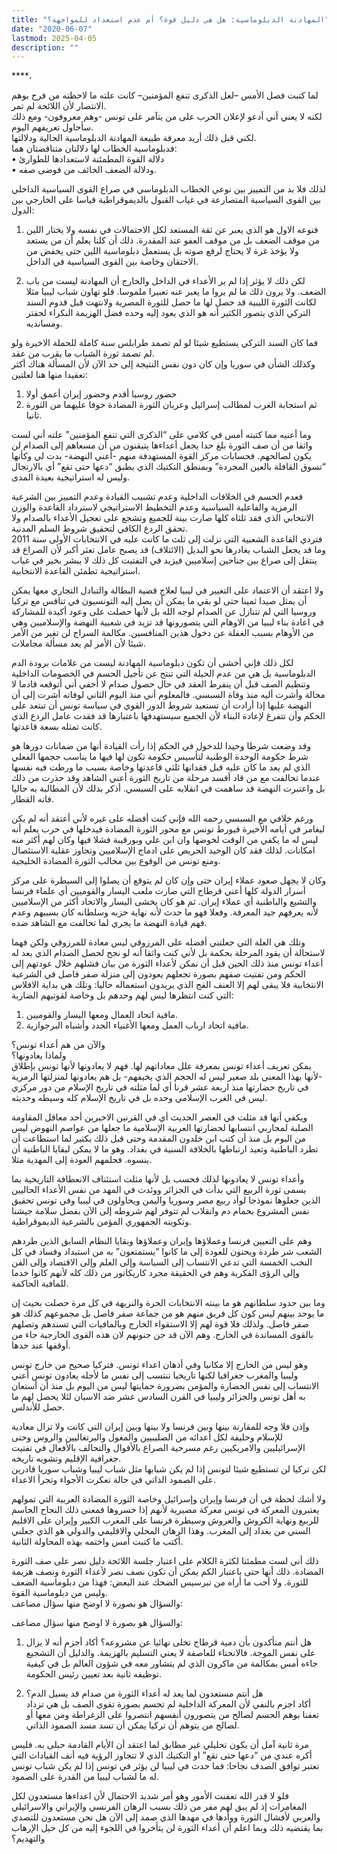 ```yaml
---
title: "المهادنة الدبلوماسية: هل هي دليل قوة؟ أم عدم استعداد للمواجهة؟"
date: "2020-06-07"
lastmod: 2025-04-05
description: ""
---
```

****،

لما كتبت فصل الأمس –لعل الذكرى تنفع المؤمنين– كانت علته ما لاحظته من فرح بوهم الانتصار لأن اللائحة لم تمر.   
لكنه لا يعني أني أدعو لإعلان الحرب على من يتآمر على تونس -وهم معروفون- ومع ذلك سأحاول تعريفهم اليوم.   
لكني قبل ذلك أريد معرفة طبيعة المهادنة الدبلوماسية الحالية ودلالتها.   
فدبلوماسية الخطاب لها دلالتان متناقضتان هما:   
• دلالة القوة المطمئنة لاستعدادها للطوارئ   
• ودلالة الضعف الخائف من فوضى صفه.

لذلك فلا بد من التمييز بين نوعي الخطاب الدبلوماسي في صراع القوى السياسية الداخلي بين القوى السياسية المتصارعة في غياب القبول بالديموقراطية قياسا على الخارجي بين الدول:

1. فنوعه الاول هو الذي يعبر عن ثقة المستعد لكل الاحتمالات في نفسه ولا يختار اللين من موقف الضعف بل من موقف العفو عند المقدرة. ذلك أن كلنا يعلم أن من يستعد ولا يؤخذ غرة لا يحتاج لرفع صوته بل يستعمل دبلوماسية اللين حتى يخفض من الاحتقان وخاصة بين القوى السياسية في الداخل.

2. لكن ذلك لا يؤثر إذا لم ير الأعداء في الداخل والخارج أن المهادنة ليست من باب الضعف. ولا يرون ذلك ما لم يروا ما يعبر عنه تعبيرا ملموسا. فلو تهاون شباب ليبيا مثلا لكانت الثورة الليبية قد حصل لها ما حصل للثورة المصرية ولانتهت قبل قدوم السند التركي الذي يتصور الكثير أنه هو الذي يعود إليه وحده فضل الهزيمة النكراء لحفتر ومسانديه.

فما كان السند التركي يستطيع شيئا لو لم تصمد طرابلس سنة كاملة للحملة الاخيرة ولو لم تصمد ثورة الشباب ما يقرب من عقد.   
وكذلك الشأن في سوريا وإن كان دون نفس النتيجة إلى حد الآن لأن المسألة هناك أكثر تعقيدا منها هنا لعلتين:   
1. حضور روسيا أقدم وحضور إيران أعمق أولا   
2. ثم استجابة الغرب لمطالب إسرائيل وعربان الثورة المضادة خوفا عليهما من الثورة ثانيا.

وما أعنيه مما كتبته أمس في كلامي على “الذكرى التي تنفع المؤمنين” علته أني لست واثقا من أن صف الثورة بلغ حدا يجعل أعداءها يتيقنون من أن مسعاهم إلى الصدام لن يكون لصالحهم. فحسابات مركز القوة المستهدفة منهم -أعني النهضة- بدت لي وكأنها “تسوق القافلة بالعين المجردة” وبمنطق التكتيك الذي يطبق “دعها حتى تقع” أي بالارتجال وليس له استراتيجية بعيدة المدى.

فعدم الحسم في الخلافات الداخلية وعدم تشبيب القيادة وعدم التمييز بين الشرعية الرمزية والفاعلية السياسية وعدم التخطيط الاستراتيجي لاسترداد القاعدة والوزن الانتخابي الذي فقد ثلثاه كلها صارت بينة للجميع وتشجع على تعجيل الأعداء بالصدام ولا تحقق الردع الكافي لتحقيق شروط السلم المدنية.   
فتردي القاعدة الشعبية التي نزلت إلى ثلث ما كانت عليه في الانتخابات الأولى سنة 2011 وما قد يجعل الشباب يغادرها نحو البديل (الائتلاف) قد يصبح عامل تعثر أكبر لأن الصراع قد ينتقل إلى صراع بين جناحين إسلاميين فيزيد في التفتيت كل ذلك لا يبشر بخير في غياب استراتيجية تطمئن القاعدة الانتخابية.

ولا اعتقد أن الاعتماد على التغيير في ليبيا لعلاج قضية البطالة والتبادل التجاري معها يمكن أن يمثل صيدا ثمينا حتى لو بقي ما يمكن أن يصل إليه التونسيون في تنافس مع تركيا وروسيا التي لم تتنازل عن الصدام لوجه الله بل لأنها حصلت على وعود أكيدة للمشاركة في اعادة بناء ليبيا من الاوهام التي يتصورونها قد تزيد في شعبية النهضة والإسلاميين وهي من الأوهام بسبب الغفلة عن دخول هذين المنافسين. مكالمة السراج لن تغير من الأمر شيئا لأن الأمر لم يعد مسألة مجاملات.

لكل ذلك فإني أخشى أن تكون دبلوماسية المهادنة ليست من علامات برودة الدم الدبلوماسية بل هي من عدم الحيلة التي تنتج عن تأجيل الحسم في الخصومات الداخلية وتنظيم الصف قبل أن ينفرط العقد في حال حصول صدام لا أخفي أني أتوقعه قادما لا محالة وأشرت أليه منذ وفاة السبسي. فالمعلوم أني منذ اليوم الثاني لوفاته أشرت إلى أن النهضة عليها إذا أرادت أن تستعيد شروط الدور القوي في سياسة تونس أن تبتعد على الحكم وأن تتفرغ لإعادة البناء لأن الجميع سيستهدفها باعتبارها قد فقدت عامل الردع الذي كانت تمثله بسعة قاعدتها.

وقد وضعت شرطا وحيدا للدخول في الحكم إذا رأت القيادة أنها من ضمانات دورها هو شرط حكومة الوحدة الوطنية لتأسيس حكومة تكون لها فيها ما يناسب حجمها الفعلي الذي لم يعد ما كان عليه قبل فقدانها ثلثي قاعدتها وخاصة بسبب ما ورطت فيه نفسها عندما تحالفت مع من قاد أفسد مرحلة من تاريخ الثورة أعني الشاهد وقد حذرت من ذلك بل واعتبرت النهضة قد ساهمت في انقلابه على السبسي. أذكر بذلك لأن المطالبة به حاليا فاته القطار.

ورغم خلافي مع السبسي رحمه الله فإني كنت أفضله على غيره لأني أعتقد أنه لم يكن ليغامر في أيامه الأخيرة فيورط تونس مع محور الثورة المضادة فيدخلها في حرب يعلم أنه ليس له ما يكفي من الوقت لخوضها وان ابن علي وبورقيبة فشلا فيها وكان لهم أكثر منه امكانات. لذلك فقد كان الوحيد الحريص على ادماج الإسلاميين وتجاوز عقلية الاستئصال ومنع تونس من الوقوع بين مخالب الثورة المضادة الخليجية.

وكان لا يجهل صعود عملاء إيران حتى وإن كان لم يتوقع أن يصلوا إلى السيطرة على مركز أسرار الدولة كلها أعني قرطاج التي صارت ملعب اليسار والقوميين أي علماء فرنسا والتشيع والباطنية أي عملاء إيران. ثم هو كان يخشى اليسار والاتحاد أكثر من الإسلاميين لأنه يعرفهم جيد المعرفة. وفعلا فهو ما حدث لأنه نهاية حزبه وسلطانه كان بسببهم وعدم فهم قيادة النهضة ما يجري لما تحالفت مع الشاهد ضده.

وتلك هي العلة التي جعلتني أفضله على المرزوقي ليس معادة للمرزوقي ولكن فهما لاستحالة أن يقود المرحلة بحكمة بل لأني كنت واثقا أنه لو نجح لحصل الصدام الذي يعد له أعداء تونس منذ ذلك الحين قبل أن نمكن لأعداء الثورة من بيان فشلهم خلال عودتهم إلى الحكم ومن تفتيت صفهم بصورة تجعلهم يعودون إلى منزلة صفر فاصل في الشرعية الانتخابية فلا يبقى لهم إلا العنف الفج الذي يريدون استعماله حاليا: وتلك هي بداية الافلاس التي كنت انتظرها ليس لهم وحدهم بل وخاصة لقوتيهم الضاربة:

1. مافية اتحاد العمال ومعها اليسار والقوميين.  
2. مافية اتحاد ارباب العمل ومعها الأغنياء الجدد وأشباه البرجوازية.

والآن من هم أعداء تونس؟   
ولماذا يعادونها؟   
يمكن تعريف أعداء تونس بمعرفة علل معاداتهم لها. فهم لا يعادونها لأنها تونس بإطلاق -لأنها بهذا المعنى بلد صغير ليس له الحجم الذي يخيفهم- بل هم يعادونها لمنزلتها الرمزية في تاريخ حضارتها منذ اربعة عشر قرنا أي لما مثلته في تاريخ الإسلام من دور مركزي ليس في الغرب الإسلامي وحده بل في تاريخ الإسلام كله وسيطه وحديثه.

ويكفي أنها قد مثلت في العصر الحديث أي في القرنين الاخيرين أحد معاقل المقاومة الصلبة لمحاربي انتسابها لحضارتها العربية الإسلامية ما جعلها من عواصم النهوض ليس من اليوم بل منذ أن كتب ابن خلدون المقدمة وحتى قبل ذلك بكثير لما استطاعت أن تطرد الباطنية وتعيد ارتباطها بالخلافة السنية في بغداد. وهو ما لا يمكن لبقايا الباطنية أن ينسوه. فحلمهم العودة إلى المهدية مثلا.

وأعداء تونس لا يعادونها لذلك فحسب بل لأنها مثلت استئناف الانعطافة التاريخية بما يسمى ثورة الربيع التي بدأت في الجزائر ووئدت في المهد من نفس الأعداء الحاليين الذين جعلوها نموذجا لوأد ربيع مصر وسوريا واليمن ويحاولون في ليبيا وفي تونس تحقيق نفس المشروع بحمام دم وانقلاب لم تتوفر لهم شروطه إلى الآن بفضل سلامة جيشنا وتكوينه الجمهوري المؤمن بالشرعية الديموقراطية.

وهم على التعيين فرنسا وعملاؤها وإيران وعملاؤها وبقايا النظام السابق الذين طردهم الشعب شر طردة ويحنون للعودة إلى ما كانوا “يستمتعون” به من استبداد وفساد في كل النخب الخمسة التي تدعي الانتساب إلى السياسة وإلى العلم وإلى الاقتصاد وإلى الفن وإلى الرؤى الفكرية وهم في الحقيقة مجرد كاريكاتور من ذلك كله لأنهم كانوا خدما للمافية الحاكمة.

وما بين حدود سلطانهم هو ما بينته الانتخابات الحرة والنزيهة في كل مرة حصلت بحيث إن ما يوحد بينهم ليس كون كل فريق منهم هو من جماعة صفر فاصل بل مجموعهم كذلك هو صفر فاصل. ولذلك فلا قوة لهم إلا الاستقواء الخارج وبالمافيات التي تسندهم وتصلهم بالقوى المساندة في الخارج. وهم الآن قد جن جنونهم لان هذه القوى الخارجية جاء من أوقفها عند حدها.

وهو ليس من الخارج إلا مكانيا وفي أذهان اعداء تونس. فتركيا صحيح من خارج تونس وليبيا والمغرب جغرافيا لكنها تاريخيا تنتسب إلى نفس ما لأجله يعادون تونس أعني الانتساب إلى نفس الحضارة والمؤمن بضرورة حمايتها ليس من اليوم بل منذ أن أستعان به أهل تونس والجزائر وليبيا في القرن السادس عشر ضد الاسبان لئلا يحصل لهم ما حصل للأندلس.

وإذن فلا وجه للمقارنة بينها وبين فرنسا ولا بينها وبين إيران التي كانت ولا تزال معادية للإسلام وحليفة لكل أعدائه من الصليبيين والمغول والبرتغاليين والروس وحتى الإسرائيليين والامريكيين رغم مسرحية الصراع بالأقوال والتحالف بالأفعال في تفتيت جغرافية الإقليم وتشويه تاريخه.   
لكن تركيا لن تستطيع شيئا لتونس إذا لم يكن شبابها مثل شباب ليبيا وشباب سوريا قادرين على الصمود الذاتي في حالة تعكرت الأجواء وتجرأ الاعداء.

ولا أشك لحظة في أن فرنسا وإيران وإسرائيل وخاصة الثورة المضادة العربية التي تمولهم يعتبرون المعركة في تونس معركة مصيرية لأنهم إذا خسروها فمعنى ذلك النجاح الحاسم للربيع ونهاية الكروش والعروش وسيطرة فرنسا على المغرب الكبير وإيران على الاقليم السني من بغداد إلى المغرب. وهذا الرهان المحلي والاقليمي والدولي هو الذي جعلني أكتب ما كتبت أمس واختمه بهذه المحاولة الثانية.

ذلك أني لست مطمئنا لكثرة الكلام على اعتبار جلسة اللائحة دليل نصر على صف الثورة المضادة. ذلك أنها حتى باعتبار الكم يمكن أن تكون نصف نصر لأعداء الثورة ونصف هزيمة للثورة. ولا أحب ما أراه من تبرسيس الضحك عند البعض: فهذا من دبلوماسية الضعف وليس من دبلوماسية القوة.  
والسؤال هو بصورة لا اوضح منها سؤال مضاعف:

والسؤال هو بصورة لا اوضح منها سؤال مضاعف:

1. هل أنتم متأكدون بأن دمية قرطاج تخلى نهائيا عن مشروعه؟ أكاد أجزم أنه لا يزال على نفس الموجة. فالانحناء للعاصفة لا يعني التسليم بالهزيمة. والدليل أن التشجيع جاءه أمس بمكالمة من ماكرون الذي لم يتشاور معه في شؤون العالم بل في كيفية توظيفه ثانية بعد تعيين رئيس الحكومة.

2. هل أنتم مستعدون لما يعد له أعداء الثورة من صدام قد يسيل الدم؟   
أكاد اجزم بالنفي لأن المعركة الداخلية لم تحسم بصورة تقوي الصف بل هي تزداد تعفنا بوهم الحسم لصالح من يتصورون أنفسهم انتصروا على الزغراطة ومن معها أو لصالح من يتوهم أن تركيا يمكن أن تسد مسد الصمود الذاتي.

مرة ثانية آمل أن يكون تحليلي غير مطابق لما اعتقد أن الأيام القادمة حبلى به. فليس أكره عندي من “دعها حتى تقع” او التكتيك الذي لا تتجاوز الرؤية فيه أنف القيادات التي تعتبر توافق الصدف نجاحا: فما حدث في ليبيا لن يؤثر في تونس إذا لم يكن شباب تونس له ما لشباب ليبيا من القدرة على الصمود.

فلو لا قدر الله تعفنت الأمور وهو أمر شديد الاحتمال لأن اعداءها مستعدون لكل المغامرات إذ لم يبق لهم مفر من ذلك بسبب الرهان الفرنسي والإيراني والاسرائيلي والعربي لأفشال الثورة ووأدها في مهدها الذي صمد إلى الآن هل نحن مستعدون للتصدي بما يقتضيه ذلك وبما اعلم أن أعداء الثورة لن يتأخروا في اللجوء إليه من كل حيل الإرهاب والتهديم؟

###
